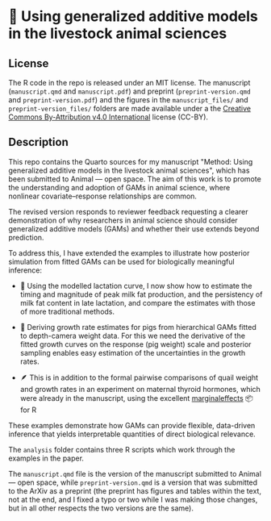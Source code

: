 # 📝 Using generalized additive models in the livestock animal sciences

## License

The R code in the repo is released under an MIT license. The manuscript (`manuscript.qmd` and `manuscript.pdf`) and preprint (`preprint-version.qmd` and `preprint-version.pdf`) and the figures in the `manuscript_files/` and `preprint-version_files/` folders are made available under a the [Creative Commons By-Attribution v4.0 International](https://creativecommons.org/licenses/by/4.0/legalcode.en) license (CC-BY).

## Description

This repo contains the Quarto sources for my manuscript "Method: Using generalized additive models in the livestock animal sciences", which has been submitted to Animal &mdash; open space. The aim of this work is to promote the understanding and adoption of GAMs in animal science, where nonlinear covariate–response relationships are common.

The revised version responds to reviewer feedback requesting a clearer demonstration of why researchers in animal science should consider generalized additive models (GAMs) and whether their use extends beyond prediction.

To address this, I have extended the examples to illustrate how posterior simulation from fitted GAMs can be used for biologically meaningful inference:

* 🐄 Using the modelled lactation curve, I now show how to estimate the timing and magnitude of peak milk fat production, and the persistency of milk fat content in late lactation, and compare the estimates with those of more traditional methods.

* 🐖 Deriving growth rate estimates for pigs from hierarchical GAMs fitted to depth-camera weight data. For this we need the derivative of the fitted growth curves on the response (pig weight) scale and posterior sampling enables easy estimation of the uncertainties in the growth rates.

* 🪶 This is in addition to the formal pairwise comparisons of quail weight and growth rates in an experiment on maternal thyroid hormones, which were already in the manuscript, using the excellent [marginaleffects](https://marginaleffects.com/) 📦 for R

These examples demonstrate how GAMs can provide flexible, data-driven inference that yields interpretable quantities of direct biological relevance.

The `analysis` folder contains three R scripts which work through the examples in the paper.

The `manuscript.qmd` file is the version of the manuscript submitted to Animal &mdash; open space, while `preprint-version.qmd` is a version that was submitted to the ArXiv as a preprint (the preprint has figures and tables within the text, not at the end, and I fixed a typo or two while I was making those changes, but in all other respects the two versions are the same).
